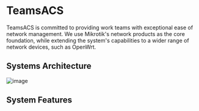 # TeamsACS

TeamsACS is committed to providing work teams with exceptional ease of network management. We use Mikrotik's network products as the core foundation, while extending the system's capabilities to a wider range of network devices, such as OpenWrt.

## Systems Architecture

![image](https://user-images.githubusercontent.com/377938/97299613-2c265900-1890-11eb-9078-a787238217c2.png)

## System Features


